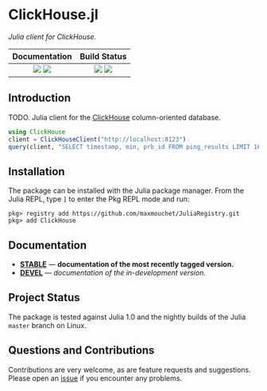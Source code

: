 # ClickHouse.jl

*Julia client for ClickHouse.*

| **Documentation**                       | **Build Status**              |
|:---------------------------------------:|:-----------------------------:|
| [![][docs-stable-img]][docs-stable-url] [![][docs-dev-img]][docs-dev-url]| [![][travis-img]][travis-url] [![][codecov-img]][codecov-url] |

## Introduction

TODO. Julia client for the [ClickHouse](https://clickhouse.yandex/) column-oriented database.

```julia
using ClickHouse
client = ClickHouseClient("http://localhost:8123")
query(client, "SELECT timestamp, min, prb_id FROM ping_results LIMIT 10000")
```

## Installation

The package can be installed with the Julia package manager.
From the Julia REPL, type `]` to enter the Pkg REPL mode and run:

```
pkg> registry add https://github.com/maxmouchet/JuliaRegistry.git
pkg> add ClickHouse
```

## Documentation

- [**STABLE**][docs-stable-url] &mdash; **documentation of the most recently tagged version.**
- [**DEVEL**][docs-dev-url] &mdash; *documentation of the in-development version.*

## Project Status

The package is tested against Julia 1.0 and the nightly builds of the Julia `master` branch on Linux.

## Questions and Contributions

Contributions are very welcome, as are feature requests and suggestions. Please open an [issue][issues-url] if you encounter any problems.

[docs-stable-img]: https://img.shields.io/badge/docs-stable-blue.svg?style=flat
[docs-stable-url]: https://maxmouchet.github.io/ClickHouse.jl/stable

[docs-dev-img]: https://img.shields.io/badge/docs-dev-blue.svg?style=flat
[docs-dev-url]: https://maxmouchet.github.io/ClickHouse.jl/dev

[travis-img]: https://travis-ci.org/maxmouchet/ClickHouse.jl.svg?branch=master
[travis-url]: https://travis-ci.org/maxmouchet/ClickHouse.jl

[codecov-img]: https://codecov.io/github/maxmouchet/ClickHouse.jl/coverage.svg?branch=master
[codecov-url]: https://codecov.io/github/maxmouchet/ClickHouse.jl?branch=master

[issues-url]: https://github.com/maxmouchet/ClickHouse.jl/issues
